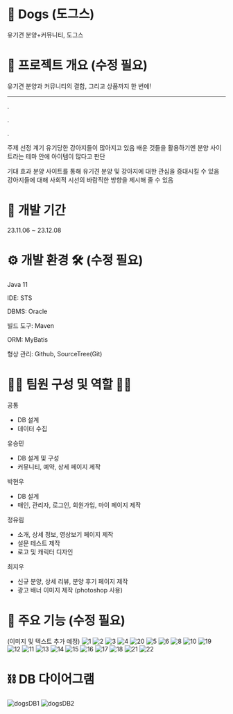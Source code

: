 # 🐾 Dogs (도그스)
유기견 분양+커뮤니티, 도그스

# 📖 프로젝트 개요 (수정 필요)
유기견 분양과 커뮤니티의 결합, 그리고 상품까지 한 번에!


---


.


.


.

주제 선정 계기
유기당한 강아지들이 많아지고 있음
배운 것들을 활용하기엔 분양 사이트라는 테마 안에 아이템이 많다고 판단


기대 효과
분양 사이트를 통해 유기견 분양 및 강아지에 대한 관심을 증대시킬 수 있음
강아지들에 대해 사회적 시선의 바람직한 방향을 제시해 줄 수 있음


# 📆 개발 기간
23.11.06 ~ 23.12.08


# ⚙️ 개발 환경 🛠️ (수정 필요)
Java 11


IDE: STS


DBMS: Oracle


빌드 도구: Maven


ORM: MyBatis


형상 관리: Github, SourceTree(Git)


# 👩‍💻 팀원 구성 및 역할 👨‍💻

공통
- DB 설계
- 데이터 수집

유승민
- DB 설계 및 구성
- 커뮤니티, 예약, 상세 페이지 제작


박현우
- DB 설계
- 매인, 관리자, 로그인, 회원가입, 마이 페이지 제작


정유림
- 소개, 상세 정보, 영상보기 페이지 제작
- 설문 테스트 제작
- 로고 및 캐릭터 디자인


최지우
- 신규 분양, 상세 리뷰, 분양 후기 페이지 제작
- 광고 배너 이미지 제작 (photoshop 사용)


# 📌 주요 기능 (수정 필요)
(이미지 및 텍스트 추가 예정)
![1](https://github.com/user-attachments/assets/9a3767af-7973-4d14-a65d-90de2b76ac7b)
![2](https://github.com/user-attachments/assets/702d5139-f76b-4ba9-b46d-5ed53311fd61)
![3](https://github.com/user-attachments/assets/68c1b919-4ef0-4e32-b93c-4a8970460060)
![4](https://github.com/user-attachments/assets/8a6113c8-2ef4-4cd3-a25e-1ce3aa32dc62)
![20](https://github.com/user-attachments/assets/b5e41435-bf2d-4de6-9e94-00325d3fa05c)
![5](https://github.com/user-attachments/assets/d5141434-c8bf-4246-8ca1-f355308311f0)
![6](https://github.com/user-attachments/assets/e48fb837-591d-424b-a2c2-94fdad1c5e98)
![8](https://github.com/user-attachments/assets/7d70d94d-b4b2-46fb-bbeb-48e846b469ec)
![10](https://github.com/user-attachments/assets/0b1ce629-784e-4f56-be52-31af754fc719)
![19](https://github.com/user-attachments/assets/1811b972-2b70-49a4-b117-8b9e25fd1e90)
![12](https://github.com/user-attachments/assets/c96188e6-c1fa-46f2-8435-0058dd26a5ac)
![11](https://github.com/user-attachments/assets/466c9936-8fb9-4705-8080-0ee6d5ed53d3)
![13](https://github.com/user-attachments/assets/a3ba3dcd-a681-4e5a-9dd0-c5eb2220c274)
![14](https://github.com/user-attachments/assets/4a7a526b-280c-4c72-be31-e82d4118feba)
![15](https://github.com/user-attachments/assets/c23fca10-c21e-4173-b9ec-8b60b178abb6)
![16](https://github.com/user-attachments/assets/a4060668-244a-4ebf-b21a-aab9ca539243)
![17](https://github.com/user-attachments/assets/29fdb75b-16c9-477b-a357-21a2f8434cf9)
![18](https://github.com/user-attachments/assets/6a9a11a5-39e2-4e05-a49e-84d77c452143)
![21](https://github.com/user-attachments/assets/59073190-6a9c-4b3d-a13c-94467ea9a10e)
![22](https://github.com/user-attachments/assets/21bc7ad3-4a5e-4208-a636-8084332c0844)


# ⛓ DB 다이어그램

![dogsDB1](https://github.com/user-attachments/assets/e0e11783-01fd-4db8-b35b-0e2d4b083a1c)
![dogsDB2](https://github.com/user-attachments/assets/c7498cfc-1514-44ed-a482-95af4a3480b3)

